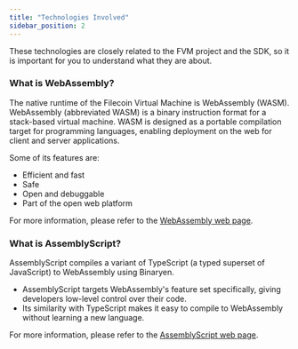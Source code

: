 ```yaml
---
title: "Technologies Involved"
sidebar_position: 2
---
```

These technologies are closely related to the FVM project and the SDK, so it is important for you to understand what they are about.

### What is WebAssembly?
The native runtime of the Filecoin Virtual Machine is WebAssembly (WASM). WebAssembly (abbreviated WASM) 
is a binary instruction format for a stack-based virtual machine. WASM is designed as a portable compilation 
target for programming languages, enabling deployment on the web for client and server applications.

Some of its features are:
- Efficient and fast
- Safe
- Open and debuggable
- Part of the open web platform

For more information, please refer to the [WebAssembly web page](https://webassembly.org).

### What is AssemblyScript?

AssemblyScript compiles a variant of TypeScript (a typed superset of JavaScript) to WebAssembly using Binaryen. 

- AssemblyScript targets WebAssembly's feature set specifically, giving developers low-level control over their code.
- Its similarity with TypeScript makes it easy to compile to WebAssembly without learning a new language.

For more information, please refer to the [AssemblyScript web page](https://www.assemblyscript.org/introduction.html).
